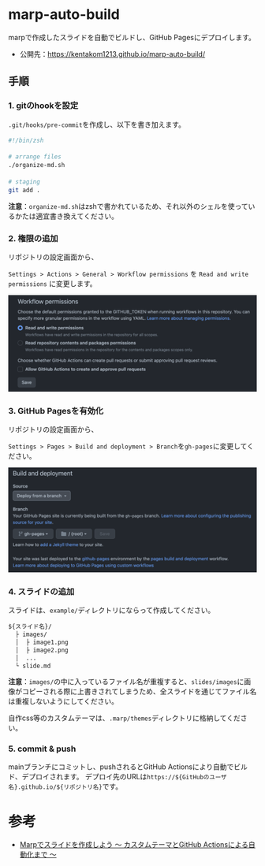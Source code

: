 # marp-auto-build

marpで作成したスライドを自動でビルドし、GitHub Pagesにデプロイします。

- 公開先：https://kentakom1213.github.io/marp-auto-build/

## 手順

### 1. gitのhookを設定

`.git/hooks/pre-commit`を作成し、以下を書き加えます。

```sh
#!/bin/zsh

# arrange files
./organize-md.sh

# staging
git add .
```

**注意**：`organize-md.sh`はzshで書かれているため、それ以外のシェルを使っているかたは適宜書き換えてください。


### 2. 権限の追加

リポジトリの設定画面から、

`Settings > Actions > General > Workflow permissions` を `Read and write permissions` に変更します。

![](example/images/example_permission.png)


### 3. GitHub Pagesを有効化

リポジトリの設定画面から、

`Settings > Pages > Build and deployment > Branch`を`gh-pages`に変更してください。

![w:700](example/images/example_pages.png)


### 4. スライドの追加

スライドは、`example/`ディレクトリにならって作成してください。

```
${スライド名}/
  ├ images/
  │  ├ image1.png
  │  ├ image2.png
  │  ...
  └ slide.md
```

**注意**：`images/`の中に入っているファイル名が重複すると、`slides/images`に画像がコピーされる際に上書きされてしまうため、全スライドを通じてファイル名は重複しないようにしてください。

自作css等のカスタムテーマは、`.marp/themes`ディレクトリに格納してください。


### 5. commit & push

mainブランチにコミットし、pushされるとGitHub Actionsにより自動でビルド、デプロイされます。
デプロイ先のURLは`https://${GitHubのユーザ名}.github.io/${リポジトリ名}`です。

# 参考

- [Marpでスライドを作成しよう 〜 カスタムテーマとGitHub Actionsによる自動化まで 〜](https://zenn.dev/istyle/articles/8f13b876af7e3b)
